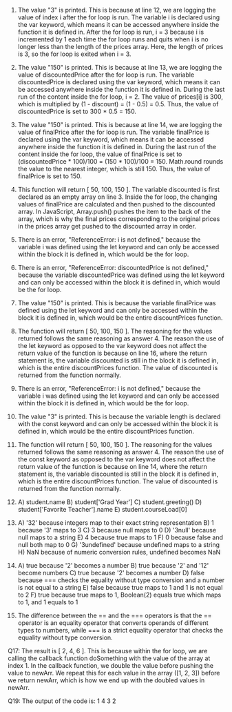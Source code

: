 1. The value "3" is printed. This is because at line 12, we are logging the value of index i after the for loop is run. The variable i is declared using the var keyword, which means it can be accessed anywhere inside the function it is defined in. After the for loop is run, i = 3 because i is incremented by 1 each time the for loop runs and quits when i is no longer less than the length of the prices array. Here, the length of prices is 3, so the for loop is exited when i = 3. 

2. The value "150" is printed. This is because at line 13, we are logging the value of discountedPrice after the for loop is run. The variable discountedPrice is declared using the var keyword, which means it can be accessed anywhere inside the function it is defined in. During the last run of the content inside the for loop, i = 2. The value of prices[i] is 300, which is multiplied by (1 - discount) = (1 - 0.5) = 0.5. Thus, the value of discountedPrice is set to 300 * 0.5 = 150. 

3. The value "150" is printed. This is because at line 14, we are logging the value of finalPrice after the for loop is run. The variable finalPrice is declared using the var keyword, which means it can be accessed anywhere inside the function it is defined in. During the last run of the content inside the for loop, the value of finalPrice is set to (discountedPrice * 100)/100 = (150 * 100)/100 = 150. Math.round rounds the value to the nearest integer, which is still 150. Thus, the value of finalPrice is set to 150.

4. This function will return [ 50, 100, 150 ]. The variable discounted is first declared as an empty array on line 3. Inside the for loop, the changing values of finalPrice are calculated and then pushed to the discounted array. In JavaScript, Array.push() pushes the item to the back of the array, which is why the final prices corresponding to the original prices in the prices array get pushed to the discounted array in order.

5. There is an error, "ReferenceError: i is not defined," because the variable i was defined using the let keyword and can only be accessed within the block it is defined in, which would be the for loop. 

6. There is an error, "ReferenceError: discountedPrice is not defined," because the variable discountedPrice was defined using the let keyword and can only be accessed within the block it is defined in, which would be the for loop. 

7. The value "150" is printed. This is because the variable finalPrice was defined using the let keyword and can only be accessed within the block it is defined in, which would be the entire discountPrices function. 

8. The function will return [ 50, 100, 150 ]. The reasoning for the values returned follows the same reasoning as answer 4. The reason the use of the let keyword as opposed to the var keyword does not affect the return value of the function is because on line 16, where the return statement is, the variable discounted is still in the block it is defined in, which is the entire discountPrices function. The value of discounted is returned from the function normally. 

9. There is an error, "ReferenceError: i is not defined," because the variable i was defined using the let keyword and can only be accessed within the block it is defined in, which would be the for loop. 

10. The value "3" is printed. This is because the variable length is declared with the const keyword and can only be accessed within the block it is defined in, which would be the entire discountPrices function. 

11. The function will return [ 50, 100, 150 ]. The reasoning for the values returned follows the same reasoning as answer 4. The reason the use of the const keyword as opposed to the var keyword does not affect the return value of the function is because on line 14, where the return statement is, the variable discounted is still in the block it is defined in, which is the entire discountPrices function. The value of discounted is returned from the function normally. 

12. A) student.name
    B) student['Grad Year']
    C) student.greeting()
    D) student['Favorite Teacher'].name
    E) student.courseLoad[0]
    
13. A) '32' because integers map to their exact string representation
    B) 1 because '3' maps to 3
    C) 3 because null maps to 0
    D) '3null' because null maps to a string
    E) 4 because true maps to 1
    F) 0 because false and null both map to 0
    G) '3undefined' because undefined maps to a string
    H) NaN because of numeric conversion rules, undefined becomes NaN
    
14. A) true because '2' becomes a number
    B) true because '2' and '12' become numbers
    C) true because '2' becomes a number
    D) false because === checks the equality without type conversion and a number is not equal to a string
    E) false because true maps to 1 and 1 is not equal to 2
    F) true because true maps to 1, Boolean(2) equals true which maps to 1, and 1 equals to 1
    
15. The difference between the == and the === operators is that the == operator is an equality operator that converts operands of different types to numbers, while === is a strict equality operator that checks the equality without type conversion.

Q17: The result is [ 2, 4, 6 ]. This is because within the for loop, we are calling the callback function doSomething with the value of the array at index 1. In the callback function, we double the value before pushing the value to newArr. We repeat this for each value in the array ([1, 2, 3]) before we return newArr, which is how we end up with the doubled values in newArr.

Q19: The output of the code is:
1
4
3
2
